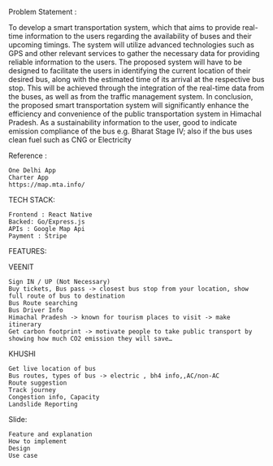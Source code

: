 Problem Statement : 

To develop a smart transportation system, which that aims to provide real-time information to the users regarding the availability of buses and their upcoming timings. The system will utilize advanced technologies such as GPS and other relevant services to gather the necessary data for providing reliable information to the users. The proposed system will have to be designed to facilitate the users in identifying the current location of their desired bus, along with the estimated time of its arrival at the respective bus stop. This will be achieved through the integration of the real-time data from the buses, as well as from the traffic management system. In conclusion, the proposed smart transportation system will significantly enhance the efficiency and convenience of the public transportation system in Himachal Pradesh. As a sustainability information to the user, good to indicate emission compliance of the bus e.g. Bharat Stage IV; also if the bus uses clean fuel such as CNG or Electricity

Reference : 

    One Delhi App
    Charter App
    https://map.mta.info/

TECH STACK:

    Frontend : React Native 
    Backed: Go/Express.js 
    APIs : Google Map Api 
    Payment : Stripe

FEATURES:

  VEENIT
    
    Sign IN / UP (Not Necessary)
    Buy tickets, Bus pass -> closest bus stop from your location, show full route of bus to destination
    Bus Route searching
    Bus Driver Info
    Himachal Pradesh -> known for tourism places to visit -> make itinerary
    Get carbon footprint -> motivate people to take public transport by showing how much CO2 emission they will save…
  
  KHUSHI
  
    Get live location of bus
    Bus routes, types of bus -> electric , bh4 info,,AC/non-AC
    Route suggestion 
    Track journey
    Congestion info, Capacity
    Landslide Reporting

Slide:

    Feature and explanation
    How to implement
    Design
    Use case
  
  



